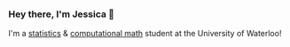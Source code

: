 ### Hey there, I'm Jessica 👋

I'm a [statistics](https://uwaterloo.ca/future-students/programs/statistics "Statistics Program Details") & [computational math](https://uwaterloo.ca/future-students/programs/computational-mathematics "Computational Mathematics Program Details") student at the University of Waterloo!

<!--
prev Application Dev @ CIBC, currently Automation Dev @ Onlia


_Stats & Computational Math_ student @ the <a href="https://uwaterloo.ca/math/" target="_blank">University of Waterloo</a>


**jglu/jglu** is a ✨ _special_ ✨ repository because its `README.md` (this file) appears on your GitHub profile.

Here are some ideas to get you started:

- 🔭 I’m currently working on ...
- 🌱 I’m currently learning ...
- 👯 I’m looking to collaborate on ...
- 🤔 I’m looking for help with ...
- 💬 Ask me about ...
- 📫 How to reach me: ...
- 😄 Pronouns: ...
- ⚡ Fun fact: ...
-->
